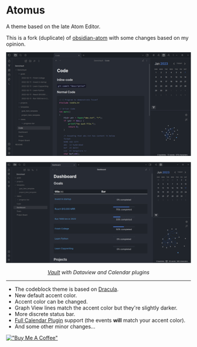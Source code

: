 # Atomus

A theme based on the late Atom Editor.

This is a fork (duplicate) of [obsidian-atom](https://github.com/kognise/obsidian-atom) with some changes based on my opinion.

![Screenshot](Screenshot_1.png)

![Screenshot](Screenshot_3.png)

_<p align="center"> [Vault](https://github.com/chhoumann/DemoVault) with Dataview and Calendar plugins </p>_

---

- The codeblock theme is based on [Dracula](https://github.com/dracula/dracula-theme).
- New default accent color.
- Accent color can be changed.
- Graph View lines match the accent color but they're slightly darker.
- More discrete status bar.
- [Full Calendar Plugin](https://github.com/davish/obsidian-full-calendar) support (the events **will** match your accent color).
- And some other minor changes...

[!["Buy Me A Coffee"](https://www.buymeacoffee.com/assets/img/custom_images/orange_img.png)](https://www.buymeacoffee.com/ph17)
